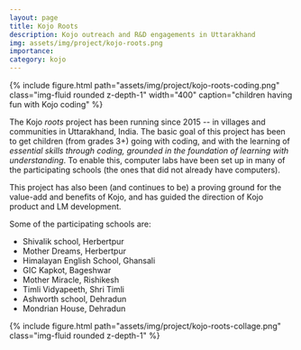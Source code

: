 ```yaml
---
layout: page
title: Kojo Roots
description: Kojo outreach and R&D engagements in Uttarakhand
img: assets/img/project/kojo-roots.png
importance:
category: kojo
---
```


<div class="float-right ml-3 mb-1">
  {% include figure.html path="assets/img/project/kojo-roots-coding.png" class="img-fluid rounded z-depth-1" width="400" caption="children having fun with Kojo coding" %}
</div>

The Kojo *roots* project has been running since 2015 -- in villages and communities in Uttarakhand, India. The basic goal of this project has been to get children (from grades 3+) going with coding, and with the learning of *essential skills through coding, grounded in the foundation of learning with understanding*. To enable this, computer labs have been set up in many of the participating schools (the ones that did not already have computers).

This project has also been (and continues to be) a proving ground for the value-add and benefits of Kojo, and has guided the direction of Kojo product and LM development.

Some of the participating schools are:
* Shivalik school, Herbertpur
* Mother Dreams, Herbertpur
* Himalayan English School, Ghansali
* GIC Kapkot, Bageshwar
* Mother Miracle, Rishikesh
* Timli Vidyapeeth, Shri Timli
* Ashworth school, Dehradun
* Mondrian House, Dehradun

<div class="text-center m-4">
  {% include figure.html path="assets/img/project/kojo-roots-collage.png" class="img-fluid rounded z-depth-1" %}
</div>

